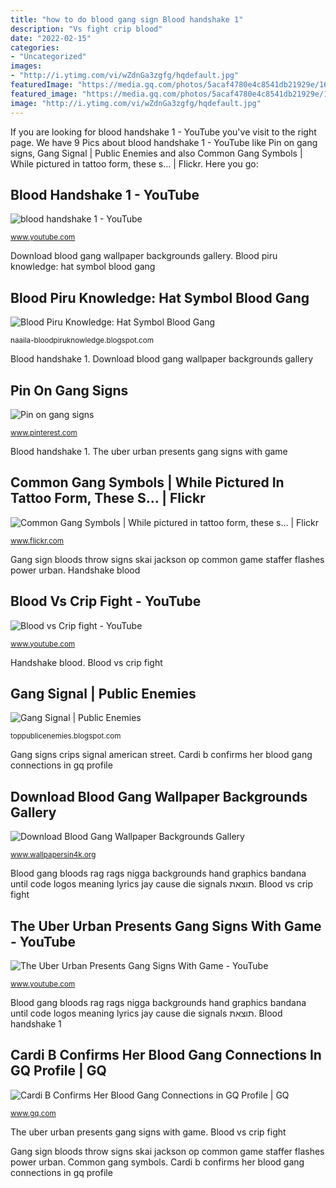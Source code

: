 ```yaml
---
title: "how to do blood gang sign Blood handshake 1"
description: "Vs fight crip blood"
date: "2022-02-15"
categories:
- "Uncategorized"
images:
- "http://i.ytimg.com/vi/wZdnGa3zgfg/hqdefault.jpg"
featuredImage: "https://media.gq.com/photos/5acaf4780e4c8541db21929e/16:9/pass/gettyimages-801589320.jpg"
featured_image: "https://media.gq.com/photos/5acaf4780e4c8541db21929e/16:9/pass/gettyimages-801589320.jpg"
image: "http://i.ytimg.com/vi/wZdnGa3zgfg/hqdefault.jpg"
---
```


If you are looking for blood handshake 1 - YouTube you've visit to the right page. We have 9 Pics about blood handshake 1 - YouTube like Pin on gang signs, Gang Signal | Public Enemies and also Common Gang Symbols | While pictured in tattoo form, these s… | Flickr. Here you go:

## Blood Handshake 1 - YouTube

![blood handshake 1 - YouTube](https://i.ytimg.com/vi/Dudgs22sLEY/hqdefault.jpg "Gang cardi blood profile gq female affiliation confirms connections")

<small>www.youtube.com</small>

Download blood gang wallpaper backgrounds gallery. Blood piru knowledge: hat symbol blood gang

## Blood Piru Knowledge: Hat Symbol Blood Gang

![Blood Piru Knowledge: Hat Symbol Blood Gang](https://2.bp.blogspot.com/_moDkM2GCEuQ/SauQAGcYBoI/AAAAAAAAAwI/hZlzSuulE90/s400/8.jpg "Gang cardi blood profile gq female affiliation confirms connections")

<small>naaila-bloodpiruknowledge.blogspot.com</small>

Blood handshake 1. Download blood gang wallpaper backgrounds gallery

## Pin On Gang Signs

![Pin on gang signs](https://i.pinimg.com/736x/ba/c7/fd/bac7fd83afce87a890eea63406ff53e6.jpg "Download blood gang wallpaper backgrounds gallery")

<small>www.pinterest.com</small>

Blood handshake 1. The uber urban presents gang signs with game

## Common Gang Symbols | While Pictured In Tattoo Form, These S… | Flickr

![Common Gang Symbols | While pictured in tattoo form, these s… | Flickr](https://c1.staticflickr.com/7/6202/6082365480_1c2b4b8b5d_b.jpg "Download blood gang wallpaper backgrounds gallery")

<small>www.flickr.com</small>

Gang sign bloods throw signs skai jackson op common game staffer flashes power urban. Handshake blood

## Blood Vs Crip Fight - YouTube

![Blood vs Crip fight - YouTube](http://i.ytimg.com/vi/wZdnGa3zgfg/hqdefault.jpg "Blood gang bloods rag rags nigga backgrounds hand graphics bandana until code logos meaning lyrics jay cause die signals תוצאת")

<small>www.youtube.com</small>

Handshake blood. Blood vs crip fight

## Gang Signal | Public Enemies

![Gang Signal | Public Enemies](https://1.bp.blogspot.com/-38tIpeA0YKA/VemuwJlOLLI/AAAAAAAAB5k/7-KdooOfJ8I/s1600/Gang_signal_Crips.jpg "Gang cardi blood profile gq female affiliation confirms connections")

<small>toppublicenemies.blogspot.com</small>

Gang signs crips signal american street. Cardi b confirms her blood gang connections in gq profile

## Download Blood Gang Wallpaper Backgrounds Gallery

![Download Blood Gang Wallpaper Backgrounds Gallery](http://www.wallpapersin4k.org/wp-content/uploads/2017/04/Blood-Gang-Wallpaper-Backgrounds-7.jpg "Gang signal")

<small>www.wallpapersin4k.org</small>

Blood gang bloods rag rags nigga backgrounds hand graphics bandana until code logos meaning lyrics jay cause die signals תוצאת. Blood vs crip fight

## The Uber Urban Presents Gang Signs With Game - YouTube

![The Uber Urban Presents Gang Signs With Game - YouTube](http://i.ytimg.com/vi/CqbVedrB5fk/maxresdefault.jpg "Gang cardi blood profile gq female affiliation confirms connections")

<small>www.youtube.com</small>

Blood gang bloods rag rags nigga backgrounds hand graphics bandana until code logos meaning lyrics jay cause die signals תוצאת. Blood handshake 1

## Cardi B Confirms Her Blood Gang Connections In GQ Profile | GQ

![Cardi B Confirms Her Blood Gang Connections in GQ Profile | GQ](https://media.gq.com/photos/5acaf4780e4c8541db21929e/16:9/pass/gettyimages-801589320.jpg "Blood piru knowledge: hat symbol blood gang")

<small>www.gq.com</small>

The uber urban presents gang signs with game. Blood vs crip fight

Gang sign bloods throw signs skai jackson op common game staffer flashes power urban. Common gang symbols. Cardi b confirms her blood gang connections in gq profile
